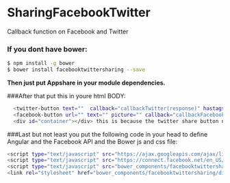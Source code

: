 # SharingFacebookTwitter
Callback function on Facebook and Twitter

### If you dont have bower:
```sh
$ npm install -g bower
$ bower install facebooktwittersharing --save

```

**Then just put Appshare in your module dependencies.**

###After that put this in youre html BODY:
```sh
  <twitter-button text=""  callback="callbackTwitter(response)" hastags="" urltext=""></twitter-button>
  <facebook-button url="" text="" picture="" callback="callbackFacebook(response)" id="" class="facebook-share">Share</facebook-button>
  <div id="container"></div> this is because the twitter share button needs to be created somewhere.
```

###Last but not least you put the following code in your head to define Angular and the Facebook API and the Bower js and  css file:
```sh
<script type="text/javascript" src="https://ajax.googleapis.com/ajax/libs/angularjs/1.5.0-rc.2/angular.min.js"></script>
<script type="text/javascript" src="https://connect.facebook.net/en_US/sdk.js"></script>
<script type="text/javascript" src="bower_components/facebooktwittersharing/dist/sharing.facebooktwitter.js"></script>
<link rel="stylesheet" href="bower_components/facebooktwittersharing/dist/sharing.facebooktwitter.css"/>
```
